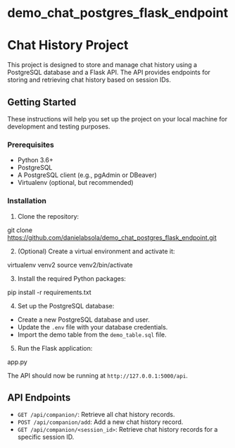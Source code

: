 # demo_chat_postgres_flask_endpoint

# Chat History Project

This project is designed to store and manage chat history using a PostgreSQL database and a Flask API. The API provides endpoints for storing and retrieving chat history based on session IDs.

## Getting Started

These instructions will help you set up the project on your local machine for development and testing purposes.

### Prerequisites

- Python 3.6+
- PostgreSQL
- A PostgreSQL client (e.g., pgAdmin or DBeaver)
- Virtualenv (optional, but recommended)

### Installation

1. Clone the repository:

git clone https://github.com/danielabsola/demo_chat_postgres_flask_endpoint.git


2. (Optional) Create a virtual environment and activate it:

virtualenv venv2
source venv2/bin/activate


3. Install the required Python packages:

pip install -r requirements.txt

4. Set up the PostgreSQL database:

- Create a new PostgreSQL database and user.
- Update the `.env` file with your database credentials.
- Import the demo table from the `demo_table.sql` file.

5. Run the Flask application:

app.py


The API should now be running at `http://127.0.0.1:5000/api`.

## API Endpoints

- `GET /api/companion/`: Retrieve all chat history records.
- `POST /api/companion/add`: Add a new chat history record.
- `GET /api/companion/<session_id>`: Retrieve chat history records for a specific session ID.


